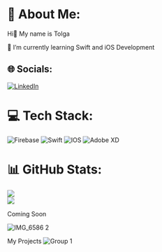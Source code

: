 # 💫 About Me:

Hi👋 My name is Tolga 

🌱 I’m currently learning Swift and iOS Development<br>


## 🌐 Socials:
[![LinkedIn](https://img.shields.io/badge/LinkedIn-%230077B5.svg?logo=linkedin&logoColor=white)](https://linkedin.com/in//tolga-sarikaya-4b9031254/) 

# 💻 Tech Stack:
![Firebase](https://img.shields.io/badge/firebase-%23039BE5.svg?style=flat&logo=firebase) ![Swift](https://img.shields.io/badge/swift-F54A2A?style=flat&logo=swift&logoColor=white) ![IOS](https://img.shields.io/badge/IOS-%2320232a.svg?style=flat&logo=apple&logoColor=white) ![Adobe XD](https://img.shields.io/badge/Adobe%20XD-470137?style=flat&logo=Adobe%20XD&logoColor=#FF61F6)


# 📊 GitHub Stats:

![](https://github-readme-streak-stats.herokuapp.com/?user=TolgaSarikayaa&theme=dark&hide_border=false)<br/>
![](https://github-readme-stats.vercel.app/api/top-langs/?username=TolgaSarikayaa&theme=dark&hide_border=false&include_all_commits=false&count_private=true&layout=compact)

Coming Soon

![IMG_6586 2](https://github.com/TolgaSarikayaa/TolgaSarikayaa/assets/113526329/c2d3a2b1-9965-4958-aaba-b33ea34b9f92)


My Projects
![Group 1](https://github.com/Veniox/Veniox/assets/113526329/ce245fab-3961-4c7c-80b3-15aa8021c1ae)


